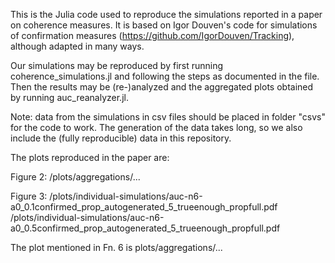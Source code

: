 This is the Julia code used to reproduce the simulations reported in a paper on coherence measures. It is based on Igor Douven's code for simulations of confirmation measures (https://github.com/IgorDouven/Tracking), although adapted in many ways.

Our simulations may be reproduced by first running coherence_simulations.jl and following the steps as documented in the file.
Then the results may be (re-)analyzed and the aggregated plots obtained by running auc_reanalyzer.jl.

Note: data from the simulations in csv files should be placed in folder "csvs" for the code to work. The generation of the data takes long, so we also include the (fully reproducible) data in this repository.

The plots reproduced in the paper are:

Figure 2:
/plots/aggregations/...

Figure 3:
/plots/individual-simulations/auc-n6-a0_0.1confirmed_prop_autogenerated_5_trueenough_propfull.pdf 
/plots/individual-simulations/auc-n6-a0_0.5confirmed_prop_autogenerated_5_trueenough_propfull.pdf

The plot mentioned in Fn. 6 is plots/aggregations/...
